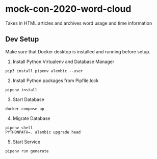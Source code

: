 # mock-con-2020-word-cloud
Takes in HTML articles and archives word usage and time information

## Dev Setup ##
Make sure that Docker desktop is installed and running before setup.

1. Install Python Virtualenv and Database Manager
```
pip3 install pipenv alembic --user
```

2. Install Python packages from Pipfile.lock
```
pipenv install 
```

3. Start Database
```
docker-compose up
```

4. Migrate Database
```
pipenv shell
PYTHONPATH=. alembic upgrade head
```

5. Start Service
```
pipenv run generate
```
